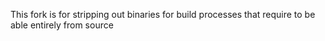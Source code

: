 This fork is for stripping out binaries for build processes that require to be able entirely from source
